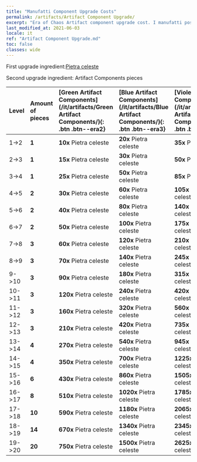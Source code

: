```yaml
---
title: "Manufatti Component Upgrade Costs"
permalink: /artifacts/Artifact Component Upgrade/
excerpt: "Era of Chaos Artifact component upgrade cost. I manufatti possono migliorare gli attributi degli eroi e sbloccare tecniche più potenti."
last_modified_at: 2021-06-03
locale: it
ref: "Artifact Component Upgrade.md"
toc: false
classes: wide
---
```


  First upgrade ingredient:[Pietra celeste](/ItemsIT/art_188/)

  Second upgrade ingredient: Artifact Components pieces 

  |  Level  | Amount of pieces | [Green Artifact Components](/it/artifacts/Green Artifact Components/){: .btn .btn--era2} | [Blue Artifact Components](/it/artifacts/Blue Artifact Components/){: .btn .btn--era3} | [Violet Artifact Components](/it/artifacts/Violet Artifact Components/){: .btn .btn--era4} | [Orange Artifact Components](/it/artifacts/Orange Artifact Components/){: .btn .btn--era5} |
  |:--------|:-----------------|:-------|:-------|:-------|:-------|
  | 1->2  | **1** | **10x** Pietra celeste | **20x** Pietra celeste | **35x** Pietra celeste | **60x** Pietra celeste |
  | 2->3  | **1** | **15x** Pietra celeste | **30x** Pietra celeste | **50x** Pietra celeste | **85x** Pietra celeste |
  | 3->4  | **1** | **25x** Pietra celeste | **50x** Pietra celeste | **85x** Pietra celeste | **145x** Pietra celeste |
  | 4->5  | **2** | **30x** Pietra celeste | **60x** Pietra celeste | **105x** Pietra celeste | **180x** Pietra celeste |
  | 5->6  | **2** | **40x** Pietra celeste | **80x** Pietra celeste | **140x** Pietra celeste | **240x** Pietra celeste |
  | 6->7  | **2** | **50x** Pietra celeste | **100x** Pietra celeste | **175x** Pietra celeste | **300x** Pietra celeste |
  | 7->8  | **3** | **60x** Pietra celeste | **120x** Pietra celeste | **210x** Pietra celeste | **360x** Pietra celeste |
  | 8->9  | **3** | **70x** Pietra celeste | **140x** Pietra celeste | **245x** Pietra celeste | **420x** Pietra celeste |
  | 9->10  | **3** | **90x** Pietra celeste | **180x** Pietra celeste | **315x** Pietra celeste | **540x** Pietra celeste |
  | 10->11  | **3** | **120x** Pietra celeste | **240x** Pietra celeste | **420x** Pietra celeste | **720x** Pietra celeste |
  | 11->12  | **3** | **160x** Pietra celeste | **320x** Pietra celeste | **560x** Pietra celeste | **960x** Pietra celeste |
  | 12->13  | **3** | **210x** Pietra celeste | **420x** Pietra celeste | **735x** Pietra celeste | **1260x** Pietra celeste |
  | 13->14  | **4** | **270x** Pietra celeste | **540x** Pietra celeste | **945x** Pietra celeste | **1620x** Pietra celeste |
  | 14->15  | **4** | **350x** Pietra celeste | **700x** Pietra celeste | **1225x** Pietra celeste | **2100x** Pietra celeste |
  | 15->16  | **6** | **430x** Pietra celeste | **860x** Pietra celeste | **1505x** Pietra celeste | **2580x** Pietra celeste |
  | 16->17  | **8** | **510x** Pietra celeste | **1020x** Pietra celeste | **1785x** Pietra celeste | **3060x** Pietra celeste |
  | 17->18  | **10** | **590x** Pietra celeste | **1180x** Pietra celeste | **2065x** Pietra celeste | **3540x** Pietra celeste |
  | 18->19  | **14** | **670x** Pietra celeste | **1340x** Pietra celeste | **2345x** Pietra celeste | **4020x** Pietra celeste |
  | 19->20  | **20** | **750x** Pietra celeste | **1500x** Pietra celeste | **2625x** Pietra celeste | **4500x** Pietra celeste |
